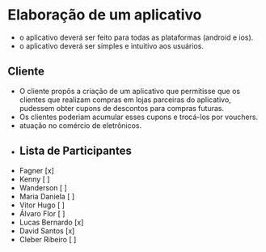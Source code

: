 # Elaboração de um aplicativo

- o aplicativo deverá ser feito para todas as plataformas (android e ios).
- o aplicativo deverá ser simples e intuitivo aos usuários.

## Cliente

- O cliente propôs a criação de um aplicativo que permitisse que os clientes que realizam compras em lojas parceiras do aplicativo, pudessem obter cupons de descontos para compras futuras.
- Os clientes poderiam acumular esses cupons e trocá-los por vouchers.
- atuação no comércio de eletrônicos.
- ## Lista de Participantes
- Fagner [x]
- Kenny [ ]
- Wanderson [ ]
- Maria Daniela [ ]
- Vitor Hugo [ ]
- Álvaro Flor [ ]
- Lucas Bernardo [x]
- David Santos [x]
- Cleber Ribeiro [ ]
